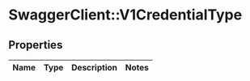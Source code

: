 # SwaggerClient::V1CredentialType

## Properties
Name | Type | Description | Notes
------------ | ------------- | ------------- | -------------

